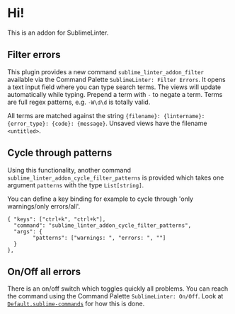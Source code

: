 # Hi!


This is an addon for SublimeLinter. 

## Filter errors

This plugin provides a new command `sublime_linter_addon_filter` available via the Command Palette `SublimeLinter: Filter Errors`. It opens a text input field where you can type search terms. The views will update automatically while typing. Prepend a term with `-` to negate a term. Terms are full regex patterns, e.g. `-W\d\d` is totally valid. 

All terms are matched against the string `{filename}: {lintername}: {error_type}: {code}: {message}`. Unsaved views have the filename `<untitled>`.


## Cycle through patterns

Using this functionality, another command `sublime_linter_addon_cycle_filter_patterns` is provided which takes one argument `patterns` with the type `List[string]`. 

You can define a key binding for example to cycle through 'only warnings/only errors/all'.

    { "keys": ["ctrl+k", "ctrl+k"], 
      "command": "sublime_linter_addon_cycle_filter_patterns",
      "args": {
            "patterns": ["warnings: ", "errors: ", ""]
      } 
    },

## On/Off all errors

There is an on/off switch which toggles quickly all problems. You can reach the command using the Command Palette `SublimeLinter: On/Off`. Look at [`Default.sublime-commands`](https://github.com/kaste/SublimeLinter-addon-filter/blob/master/Default.sublime-commands) for how this is done.

